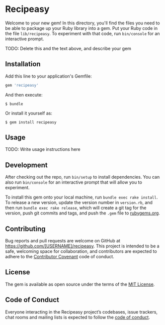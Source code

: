 # Recipeasy

Welcome to your new gem! In this directory, you'll find the files you need to be able to package up your Ruby library into a gem. Put your Ruby code in the file `lib/recipeasy`. To experiment with that code, run `bin/console` for an interactive prompt.

TODO: Delete this and the text above, and describe your gem

## Installation

Add this line to your application's Gemfile:

```ruby
gem 'recipeasy'
```

And then execute:

    $ bundle

Or install it yourself as:

    $ gem install recipeasy

## Usage

TODO: Write usage instructions here

## Development

After checking out the repo, run `bin/setup` to install dependencies. You can also run `bin/console` for an interactive prompt that will allow you to experiment.

To install this gem onto your local machine, run `bundle exec rake install`. To release a new version, update the version number in `version.rb`, and then run `bundle exec rake release`, which will create a git tag for the version, push git commits and tags, and push the `.gem` file to [rubygems.org](https://rubygems.org).

## Contributing

Bug reports and pull requests are welcome on GitHub at https://github.com/[USERNAME]/recipeasy. This project is intended to be a safe, welcoming space for collaboration, and contributors are expected to adhere to the [Contributor Covenant](http://contributor-covenant.org) code of conduct.

## License

The gem is available as open source under the terms of the [MIT License](https://opensource.org/licenses/MIT).

## Code of Conduct

Everyone interacting in the Recipeasy project’s codebases, issue trackers, chat rooms and mailing lists is expected to follow the [code of conduct](https://github.com/[USERNAME]/recipeasy/blob/master/CODE_OF_CONDUCT.md).
